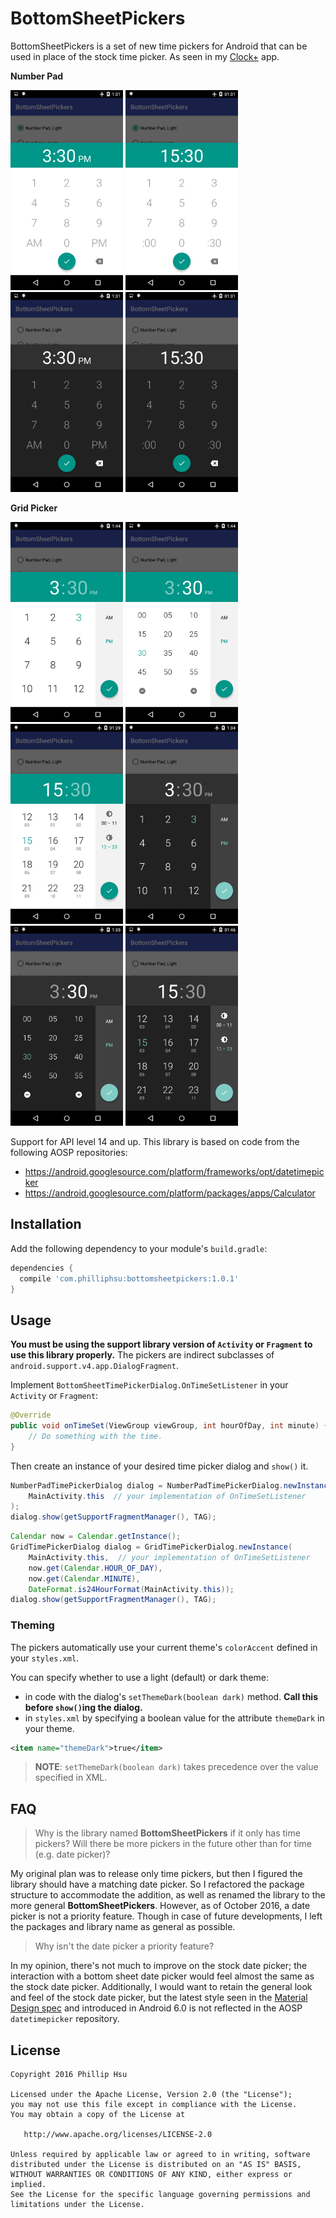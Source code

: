 # BottomSheetPickers
BottomSheetPickers is a set of new time pickers for Android that can be used in place of the stock
time picker. As seen in my [Clock+](https://github.com/philliphsu/ClockPlus) app.

**Number Pad**

<img src="screenshots/number-pad-12h-light.png" width="180" height="320">
<img src="screenshots/number-pad-24h-light.png" width="180" height="320">
<img src="screenshots/number-pad-12h-dark.png" width="180" height="320">
<img src="screenshots/number-pad-24h-dark.png" width="180" height="320">

**Grid Picker**

<img src="screenshots/12h-grid-light.png" width="180" height="320">
<img src="screenshots/minutes-grid-light.png" width="180" height="320">
<img src="screenshots/24h-grid-light.png" width="180" height="320">

<img src="screenshots/12h-grid-dark.png" width="180" height="320">
<img src="screenshots/minutes-grid-dark.png" width="180" height="320">
<img src="screenshots/24h-grid-dark.png" width="180" height="320">

Support for API level 14 and up. This library is based on code from the following AOSP repositories:
* https://android.googlesource.com/platform/frameworks/opt/datetimepicker
* https://android.googlesource.com/platform/packages/apps/Calculator

## Installation
Add the following dependency to your module's `build.gradle`:
```groovy
dependencies {
  compile 'com.philliphsu:bottomsheetpickers:1.0.1'
}
```

## Usage
**You must be using the support library version of `Activity` or `Fragment` to use this library
properly.** The pickers are indirect subclasses of `android.support.v4.app.DialogFragment`.

Implement `BottomSheetTimePickerDialog.OnTimeSetListener` in your `Activity` or `Fragment`:

```java
@Override
public void onTimeSet(ViewGroup viewGroup, int hourOfDay, int minute) {
    // Do something with the time.
}
```

Then create an instance of your desired time picker dialog and `show()` it.

```java
NumberPadTimePickerDialog dialog = NumberPadTimePickerDialog.newInstance(
    MainActivity.this  // your implementation of OnTimeSetListener
);
dialog.show(getSupportFragmentManager(), TAG);
```

```java
Calendar now = Calendar.getInstance();
GridTimePickerDialog dialog = GridTimePickerDialog.newInstance(
    MainActivity.this,  // your implementation of OnTimeSetListener
    now.get(Calendar.HOUR_OF_DAY),
    now.get(Calendar.MINUTE),
    DateFormat.is24HourFormat(MainActivity.this));
dialog.show(getSupportFragmentManager(), TAG);
```

### Theming
The pickers automatically use your current theme's `colorAccent` defined in your `styles.xml`.

You can specify whether to use a light (default) or dark theme:
* in code with the dialog's `setThemeDark(boolean dark)` method. **Call this before `show()`ing the dialog.**
* in `styles.xml` by specifying a boolean value for the attribute `themeDark` in your theme.

```xml
<item name="themeDark">true</item>
```

> **NOTE**: `setThemeDark(boolean dark)` takes precedence over the value specified in XML.

## FAQ
> Why is the library named **BottomSheetPickers** if it only has time pickers?
Will there be more pickers in the future other than for time (e.g. date picker)?

My original plan was to release only time pickers, but then I figured the library should have a
matching date picker. So I refactored the package structure to accommodate the addition, as well
as renamed the library to the more general **BottomSheetPickers**. However, as of October 2016,
a date picker is not a priority feature. Though in case of future developments, I left the
packages and library name as general as possible.

> Why isn't the date picker a priority feature?

In my opinion, there's not much to improve on the stock date picker; the interaction with a
bottom sheet date picker would feel almost the same as the stock date picker. Additionally,
I would want to retain the general look and feel of the stock date picker, but the latest style
seen in the [Material Design spec](https://material.google.com/components/pickers.html#pickers-date-pickers)
and introduced in Android 6.0 is not reflected in the AOSP `datetimepicker` repository.

## License
```
Copyright 2016 Phillip Hsu

Licensed under the Apache License, Version 2.0 (the "License");
you may not use this file except in compliance with the License.
You may obtain a copy of the License at

   http://www.apache.org/licenses/LICENSE-2.0

Unless required by applicable law or agreed to in writing, software
distributed under the License is distributed on an "AS IS" BASIS,
WITHOUT WARRANTIES OR CONDITIONS OF ANY KIND, either express or implied.
See the License for the specific language governing permissions and
limitations under the License.
```